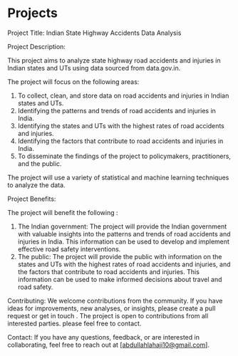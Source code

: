 # Projects
Project Title: Indian State Highway Accidents Data Analysis

Project Description:

This project aims to analyze state highway road accidents and injuries in Indian states and UTs using data sourced from data.gov.in. 

The project will focus on the following areas:
1. To collect, clean, and store data on road accidents and injuries in Indian states and UTs.
2. Identifying the patterns and trends of road accidents and injuries in India.
3. Identifying the states and UTs with the highest rates of road accidents and injuries.
4. Identifying the factors that contribute to road accidents and injuries in India.
5. To disseminate the findings of the project to policymakers, practitioners, and the public.

The project will use a variety of statistical and machine learning techniques to analyze the data. 

Project Benefits:

The project will benefit the following :
1. The Indian government: The project will provide the Indian government with valuable insights into the patterns and trends of road accidents and injuries in India. This information can be used to develop and implement effective road safety interventions.
2. The public: The project will provide the public with information on the states and UTs with the highest rates of road accidents and injuries,
and the factors that contribute to road accidents and injuries. This information can be used to make informed decisions about travel and road safety.

Contributing:
We welcome contributions from the community. If you have ideas for improvements, new analyses, or insights, please create a pull request or get in touch .
The project is open to contributions from all interested parties. please feel free to contact.

Contact:
If you have any questions, feedback, or are interested in collaborating, feel free to reach out at [abdullahlahaji10@gmail.com].

